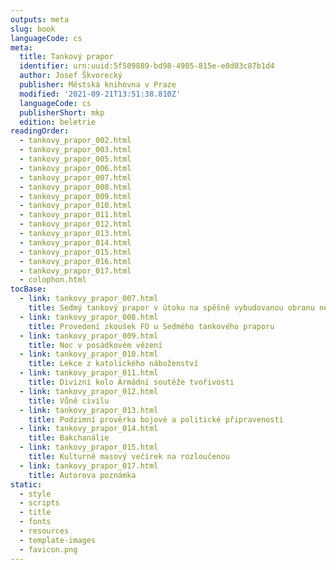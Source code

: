 ```yaml
---
outputs: meta
slug: book
languageCode: cs
meta:
  title: Tankový prapor
  identifier: urn:uuid:5f509889-bd98-4905-815e-e0d03c87b1d4
  author: Josef Škvorecký
  publisher: Městská knihovna v Praze
  modified: '2021-09-21T13:51:38.810Z'
  languageCode: cs
  publisherShort: mkp
  edition: beletrie
readingOrder:
  - tankovy_prapor_002.html
  - tankovy_prapor_003.html
  - tankovy_prapor_005.html
  - tankovy_prapor_006.html
  - tankovy_prapor_007.html
  - tankovy_prapor_008.html
  - tankovy_prapor_009.html
  - tankovy_prapor_010.html
  - tankovy_prapor_011.html
  - tankovy_prapor_012.html
  - tankovy_prapor_013.html
  - tankovy_prapor_014.html
  - tankovy_prapor_015.html
  - tankovy_prapor_016.html
  - tankovy_prapor_017.html
  - colophon.html
tocBase:
  - link: tankovy_prapor_007.html
    title: Sedmý tankový prapor v útoku na spěšně vybudovanou obranu nepřítele
  - link: tankovy_prapor_008.html
    title: Provedení zkoušek FO u Sedmého tankového praporu
  - link: tankovy_prapor_009.html
    title: Noc v posádkovém vězení
  - link: tankovy_prapor_010.html
    title: Lekce z katolického náboženství
  - link: tankovy_prapor_011.html
    title: Divizní kolo Armádní soutěže tvořivosti
  - link: tankovy_prapor_012.html
    title: Vůně civilu
  - link: tankovy_prapor_013.html
    title: Podzimní prověrka bojové a politické připravenosti
  - link: tankovy_prapor_014.html
    title: Bakchanálie
  - link: tankovy_prapor_015.html
    title: Kulturně masový večírek na rozloučenou
  - link: tankovy_prapor_017.html
    title: Autorova poznámka
static:
  - style
  - scripts
  - title
  - fonts
  - resources
  - template-images
  - favicon.png
---
```

